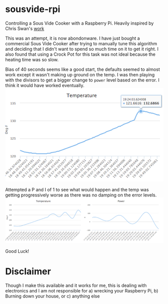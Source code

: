 # sousvide-rpi
Controlling a Sous Vide Cooker with a Raspberry Pi. Heavily inspired by Chris Swan's [work](https://github.com/cpswan/RPi_sousvide)

This was an attempt, it is now abondonware. I have just bought a commercial Sous Vide Cooker after trying to manually tune this algorithm and deciding that I didn't want to spend so much time on it to get it right. I also found that using a Crock Pot for this task was not ideal because the heating time was so slow.

Bias of 40 seconds seems like a good start, the defaults seemed to almost work except it wasn't making up ground on the temp. I was then playing with the divisors to get a bigger change to `power` level based on the error. I think it would have worked eventually.
![example](https://raw.githubusercontent.com/jolexa/sousvide-rpi/master/default.png)


Attempted a P and I of 1 to see what would happen and the temp was getting progressively worse as there was no damping on the error levels.
![example](https://raw.githubusercontent.com/jolexa/sousvide-rpi/master/no-constants.png)

Good Luck!



# Disclaimer
Though I make this available and it works for me, this is dealing with electronics and I am not responsible for a) wrecking your Raspberry Pi, b) Burning down your house, or c) anything else

